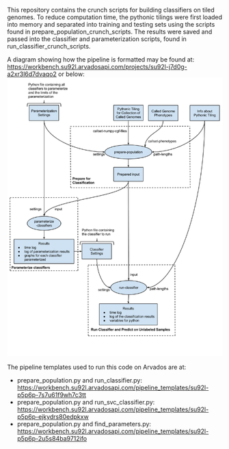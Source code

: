 This repository contains the crunch scripts for building classifiers
on tiled genomes. To reduce computation time, the pythonic tilings were first
loaded into memory and separated into training and testing sets using the
scripts found in prepare_population_crunch_scripts. The results were saved and
passed into the classifier and parameterization scripts, found in
run_classifier_crunch_scripts.

A diagram showing how the pipeline is formatted may be found at: https://workbench.su92l.arvadosapi.com/projects/su92l-j7d0g-a2xr3l6d7dvaqo2
or below:
![Pipeline Diagram](ClassifiersFromPythonicTilings.png)

The pipeline templates used to run this code on Arvados are at:
* prepare_population.py and run_classifier.py: https://workbench.su92l.arvadosapi.com/pipeline_templates/su92l-p5p6p-7s7u61f9wh7c3tt
* prepare_population.py and run_svc_classifier.py: https://workbench.su92l.arvadosapi.com/pipeline_templates/su92l-p5p6p-ejkydrs80edpkxw
* prepare_population.py and find_parameters.py: https://workbench.su92l.arvadosapi.com/pipeline_templates/su92l-p5p6p-2u5s84ba9712ifo
